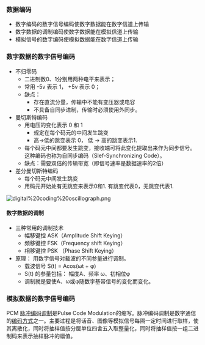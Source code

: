 ### 数据编码

* 数字编码的数字信号编码使数字数据能在数字信道上传输
* 数字数据的调制编码使数字数据能在模拟信道上传输
* 模拟信号的数字编码使模拟数据能在数字信道上传输

### 数字数据的数字信号编码

* 不归零码
  * 二进制数0、1分别用两种电平来表示；
  * 常用 -5v 表示 1， +5v 表示 0；
  * 缺点：
    * 存在直流分量，传输中不能有变压器或电容
    * 不具备自同步进制，传输时必须使用外同步。
* 曼切斯特编码
  * 用电压的变化表示 0 和 1
    * 规定在每个码元的中间发生跳变
    * 高->低的跳变表示 0， 低 -> 高的跳变表示1.
  * 每个码元中间都要发生跳变，接收端可将此变化提取出来作为同步信号。这种编码也称为自同步编码（Slef-Synchronizing Code）。
  * 缺点：需要双倍的传输带宽（即信号速率是数据速率的2倍）
* 差分曼切斯特编码
  * 每个码元中间发生跳变
  * 用码元开始处有无跳变来表示0和1. 有跳变代表0，无跳变代表1.

![digital%20coding%20oscillograph.png](http://speed-up.cdn.ttxxly.top/digital%20coding%20oscillograph.png)

#### 数字数据的调制

* 三种常用的调制技术
  * 幅移键控 ASK（Amplitude Shift Keying）
  * 频移键控 FSK（Frequency shift Keying）
  * 相移键控 PSK （Phase Shift Keying）
* 原理： 用数字信号对载波的不同参量进行调制。
  * 载波信号 S(t)  = Acos(ωt + φ)
  * S(t) 的参量包括： 幅度A、频率 ω、初相位φ
  * 调制就是要使A、ω或φ随数字基带信号的变化而变化。

### 模拟数据的数字信号编码

PCM [脉冲编码调制](https://baike.baidu.com/item/%E8%84%89%E5%86%B2%E7%BC%96%E7%A0%81%E8%B0%83%E5%88%B6)是Pulse Code Modulation的缩写。脉冲编码调制是数字通信的[编码方式](https://baike.baidu.com/item/%E7%BC%96%E7%A0%81%E6%96%B9%E5%BC%8F)之一。主要过程是将话音、图像等模拟信号每隔一定时间进行取样，使其离散化，同时将抽样值按分层单位四舍五入取整量化，同时将抽样值按一组二进制码来表示抽样脉冲的幅值。